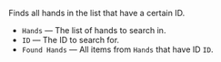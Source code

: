 Finds all hands in the list that have a certain ID.

   - `Hands` — The list of hands to search in.
   - `ID` — The ID to search for. 
   - `Found Hands` — All items from `Hands` that have ID `ID`.
